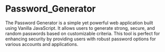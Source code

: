# Password_Generator
The Password Generator is a simple yet powerful web application built using Vanilla JavaScript. It allows users to generate strong, secure, and random passwords based on customizable criteria. This tool is perfect for enhancing security by providing users with robust password options for various accounts and applications.
